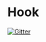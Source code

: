 # Hook

[![Gitter](https://badges.gitter.im/FRC1716/Hook.svg)](https://gitter.im/FRC1716/Hook?utm_source=badge&utm_medium=badge&utm_campaign=pr-badge&utm_content=badge)